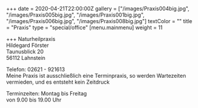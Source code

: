 +++
date = 2020-04-21T22:00:00Z
gallery = ["/images/Praxis004big.jpg", "/images/Praxis005big.jpg", "/images/Praxis001big.jpg", "/images/Praxis006big.jpg", "/images/Praxis008big.jpg"]
textColor = ""
title = "Praxis"
type = "special/office"
[menu.mainmenu]
weight = 11

+++
Naturheilpraxis  
Hildegard Förster  
Taunusblick 20  
56112 Lahnstein

Telefon: 02621 - 921613  
Meine Praxis ist ausschließlich eine Terminpraxis, so werden Wartezeiten vermieden, und es entsteht kein Zeitdruck

Terminzeiten: Montag bis Freitag  
von 9.00 bis 19.00 Uhr